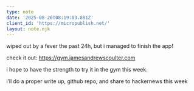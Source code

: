 ```yaml
---
type: note
date: '2025-08-26T08:19:03.881Z'
client_id: 'https://micropublish.net/'
layout: note.njk
---
```

wiped out by a fever the past 24h, but i managed to finish the app!

check it out: https://gym.jamesandrewscoulter.com

i hope to have the strength to try it in the gym this week.

i’ll do a proper write up, github repo, and share to hackernews this week
